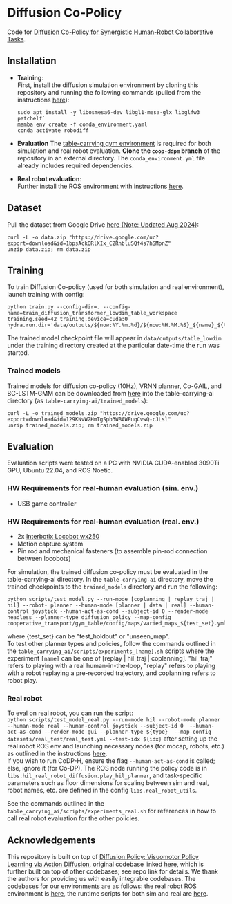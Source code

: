 # Diffusion Co-Policy
Code for [Diffusion Co-Policy for Synergistic Human-Robot Collaborative Tasks](https://arxiv.org/abs/2305.12171).

## Installation
- **Training**:      
  First, install the diffusion simulation environment by cloning this repository and running the following commands (pulled from the instructions [here](https://github.com/real-stanford/diffusion_policy?tab=readme-ov-file#%EF%B8%8F-installation)):  
  ```
  sudo apt install -y libosmesa6-dev libgl1-mesa-glx libglfw3 patchelf`  
  mamba env create -f conda_environment.yaml
  conda activate robodiff
  ```
- **Evaluation**
  The [table-carrying gym environment](https://github.com/eleyng/table-carrying-ai) is required for both simulation and real robot evaluation. **Clone the `coop-ddpm` branch** of the repository in an external directory. The `conda_environment.yml` file already includes required dependencies.
  
- **Real robot evaluation**:  
  Further install the ROS environment with instructions [here](https://github.com/armlabstanford/human_robot_transport).

## Dataset
Pull the dataset from Google Drive [here (Note: Updated Aug 2024)](https://drive.google.com/file/d/1x47CwVTDAy9sFHVCcgah82L6qKY8zObP/view?usp=sharing):
```
curl -L -o data.zip "https://drive.google.com/uc?export=download&id=1bpsAckORlXIx_C2RnbluSQf4s7hSMpnZ"
unzip data.zip; rm data.zip
```

## Training
To train Diffusion Co-policy (used for both simulation and real environment), launch training with config:
```
python train.py --config-dir=. --config-name=train_diffusion_transformer_lowdim_table_workspace training.seed=42 training.device=cuda:0 hydra.run.dir='data/outputs/${now:%Y.%m.%d}/${now:%H.%M.%S}_${name}_${task_name}'
```
The trained model checkpoint file will appear in `data/outputs/table_lowdim` under the training directory created at the particular date-time the run was started. 

### Trained models
Trained models for diffusion co-policy (10Hz), VRNN planner, Co-GAIL, and BC-LSTM-GMM can be downloaded from [here](https://drive.google.com/file/d/129KNvW2HmTgSpb3WBAWFuqCvwQ-cJLsl/view?usp=drive_link) into the table-carrying-ai directory (as `table-carrying-ai/trained_models`):
```
curl -L -o trained_models.zip "https://drive.google.com/uc?export=download&id=129KNvW2HmTgSpb3WBAWFuqCvwQ-cJLsl"
unzip trained_models.zip; rm trained_models.zip
```

## Evaluation
Evaluation scripts were tested on a PC with NVIDIA CUDA-enabled 3090Ti GPU, Ubuntu 22.04, and ROS Noetic.
### HW Requirements for real-human evaluation (sim. env.)  
- USB game controller
### HW Requirements for real-human evaluation (real. env.)  
- 2x [Interbotix Locobot wx250](https://www.trossenrobotics.com/locobot-wx250.aspx)  
- Motion capture system  
- Pin rod and mechanical fasteners (to assemble pin-rod connection between locobots)

For simulation, the trained diffusion co-policy must be evaluated in the table-carrying-ai directory. In the `table-carrying-ai` directory, move the trained checkpoints to the `trained_models` directory and run the following:    
```
python scripts/test_model.py --run-mode [coplanning | replay_traj | hil] --robot- planner --human-mode [planner | data | real] --human-control joystick --human-act-as-cond --subject-id 0 --render-mode headless --planner-type diffusion_policy --map-config cooperative_transport/gym_table/config/maps/varied_maps_${test_set}.yml
```  
where {test_set} can be "test_holdout" or "unseen_map".  
To test other planner types and policies, follow the commands outlined in the `table_carrying_ai/scripts/experiments_[name].sh` scripts where the experiment `[name]` can be one of [replay | hil_traj | coplanning]. "hil_traj" refers to playing with a real human-in-the-loop, "replay" refers to playing with a robot replaying a pre-recorded trajectory, and coplanning refers to robot play.

### Real robot
To eval on real robot, you can run the script:  
``
python scripts/test_model_real.py --run-mode hil --robot-mode planner --human-mode real --human-control joystick --subject-id 0  --human-act-as-cond --render-mode gui --planner-type ${type}  --map-config datasets/real_test/real_test.yml --test-idx ${idx}
``
after setting up the real robot ROS env and launching necessary nodes (for mocap, robots, etc.) as outlined in the instructions [here](https://github.com/armlabstanford/human_robot_transport).  
If you wish to run CoDP-H, ensure the flag `--human-act-as-cond` is called; else, ignore it (for Co-DP). The ROS node running the policy code is in `libs.hil_real_robot_diffusion.play_hil_planner`, and task-specific parameters such as floor dimensions for scaling between sim and real, robot names, etc. are defined in the config `libs.real_robot_utils`.

See the commands outlined in the `table_carrying_ai/scripts/experiments_real.sh` for references in how to call real robot evaluation for the other policies.

## Acknowledgements
This repository is built on top of [Diffusion Policy: Visuomotor Policy Learning via Action Diffusion](https://arxiv.org/abs/2303.04137), original codebase linked [here](https://github.com/columbia-ai-robotics/diffusion_policy), which is further built on top of other codebases; see repo link for details. We thank the authors for providing us with easily integrable codebases. The codebases for our environments are as follows: the real robot ROS environment is [here](https://github.com/armlabstanford/human_robot_transport), the runtime scripts for both sim and real are [here](https://github.com/eleyng/table-carrying-ai). 
